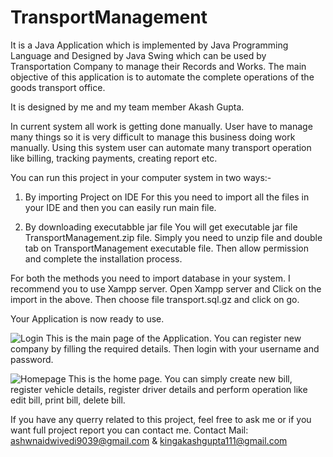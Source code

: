 # TransportManagement
It is a Java Application which is implemented by Java Programming Language and Designed by Java Swing which can be used by Transportation Company to manage their Records and Works. The main objective of this application is to automate the complete operations of the goods transport office.

It is designed by me and my team member Akash Gupta. 

In current system all work is getting done manually. User have to manage many things so it is very difficult to manage this business doing work manually. Using this system user can automate many transport operation like billing, tracking payments, creating report etc.

You can run this project in your computer system in two ways:-
1) By importing Project on IDE
For this you need to import all the files in your IDE and then you can easily run main file.

2) By downloading executabble jar file
You will get executable jar file TransportManagement.zip file. Simply you need to unzip file and double tab on TransportManagement executable file. 
Then allow permission and complete the installation process.

For both the methods you need to import database in your system. I recommend you to use Xampp server.
Open Xampp server and Click on the import in the above.
Then choose file transport.sql.gz and click on go.

Your Application is now ready to use.

![Login](https://user-images.githubusercontent.com/37068107/198829225-d798e9b9-72dc-4d58-92b8-3e2134522160.png)
This is the main page of the Application. You can register new company by filling the required details. Then login with your username and password. 

![Homepage](https://user-images.githubusercontent.com/37068107/198829168-eb6614ad-8a99-483d-9a05-6289069192cb.png)
This is the home page. You can simply create new bill, register vehicle details, register driver details and perform operation like edit bill, print bill, delete bill. 


If you have any querry related to this project, feel free to ask me or if you want full project report you can contact me.
Contact Mail: ashwnaidwivedi9039@gmail.com & kingakashgupta111@gmail.com
